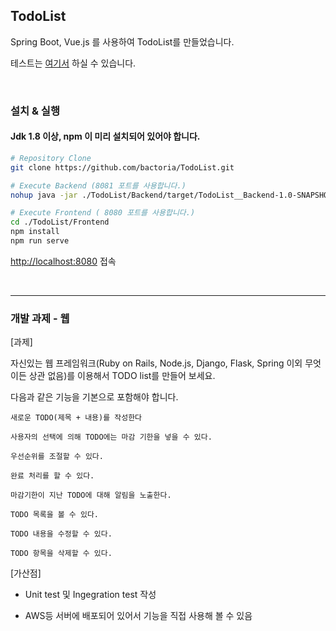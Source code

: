 
## TodoList

Spring Boot, Vue.js 를 사용하여 TodoList를 만들었습니다.

테스트는 [여기서](http://13.209.61.231) 하실 수 있습니다.

&nbsp;

### 설치 & 실행

#### Jdk 1.8 이상, npm 이 미리 설치되어 있어야 합니다.

```bash
# Repository Clone
git clone https://github.com/bactoria/TodoList.git

# Execute Backend (8081 포트를 사용합니다.)
nohup java -jar ./TodoList/Backend/target/TodoList__Backend-1.0-SNAPSHOT.jar &

# Execute Frontend ( 8080 포트를 사용합니다.)
cd ./TodoList/Frontend
npm install
npm run serve
```

[http://localhost:8080](http://localhost:8080) 접속

&nbsp;

---

### 개발 과제 - 웹

[과제]

자신있는 웹 프레임워크(Ruby on Rails, Node.js, Django, Flask, Spring 이외 무엇이든 상관 없음)를 이용해서 TODO list를 만들어 보세요.

다음과 같은 기능을 기본으로 포함해야 합니다.

```
새로운 TODO(제목 + 내용)를 작성한다

사용자의 선택에 의해 TODO에는 마감 기한을 넣을 수 있다.

우선순위를 조절할 수 있다.

완료 처리를 할 수 있다.

마감기한이 지난 TODO에 대해 알림을 노출한다.

TODO 목록을 볼 수 있다.

TODO 내용을 수정할 수 있다.

TODO 항목을 삭제할 수 있다.
```

[가산점]

- Unit test 및 Ingegration test 작성

- AWS등 서버에 배포되어 있어서 기능을 직접 사용해 볼 수 있음

